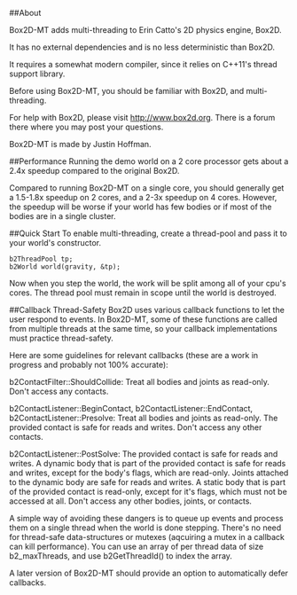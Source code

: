 ##About

Box2D-MT adds multi-threading to Erin Catto's 2D physics engine, Box2D.

It has no external dependencies and is no less deterministic than Box2D.

It requires a somewhat modern compiler, since it relies on C++11's thread support library.

Before using Box2D-MT, you should be familiar with Box2D, and multi-threading.

For help with Box2D, please visit http://www.box2d.org. There is a forum there where you may post your questions.

Box2D-MT is made by Justin Hoffman.

##Performance
Running the demo world on a 2 core processor gets about a 2.4x speedup compared to the original Box2D.

Compared to running Box2D-MT on a single core, you should generally get a 1.5-1.8x speedup on 2 cores, 
and a 2-3x speedup on 4 cores. However, the speedup will be worse if your world has few bodies or if most 
of the bodies are in a single cluster.

##Quick Start
To enable multi-threading, create a thread-pool and pass it to your world's constructor.

```
b2ThreadPool tp;
b2World world(gravity, &tp);
```

Now when you step the world, the work will be split among all of your cpu's cores.
The thread pool must remain in scope until the world is destroyed.

##Callback Thread-Safety
Box2D uses various callback functions to let the user respond to events. In Box2D-MT, some of these functions
are called from multiple threads at the same time, so your callback implementations must practice thread-safety.

Here are some guidelines for relevant callbacks (these are a work in progress and probably not 100% accurate):

b2ContactFilter::ShouldCollide: Treat all bodies and joints as read-only. Don't access any contacts.

b2ContactListener::BeginContact, b2ContactListener::EndContact, b2ContactListener::Presolve:
Treat all bodies and joints as read-only. The provided contact is safe for reads and writes. Don't access any
other contacts.

b2ContactListener::PostSolve: The provided contact is safe for reads and writes. A dynamic body that is part of
the provided contact is safe for reads and writes, except for the body's flags, which are read-only. Joints
attached to the dynamic body are safe for reads and writes. A static body that is part of the provided contact
is read-only, except for it's flags, which must not be accessed at all. Don't access any other bodies, joints,
or contacts.

A simple way of avoiding these dangers is to queue up events and process them on a single thread when the world
is done stepping. There's no need for thread-safe data-structures or mutexes (aqcuiring a mutex in a callback can
kill performance). You can use an array of per thread data of size b2_maxThreads, and use b2GetThreadId() to index
the array.

A later version of Box2D-MT should provide an option to automatically defer callbacks.
